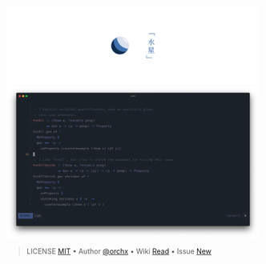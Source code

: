 ![Banner](./artwork/Banner.png)
![Preview](./artwork/Preview.png)

> LICENSE [MIT](./LICENSE) • Author [@orchx](https://github.com/orchx) • Wiki
> [Read](https://github.com/theme-suisei/Suisei.vim/wiki) • Issue
> [New](https://github.com/theme-suisei/Suisei.vim/issues/new/choose)

